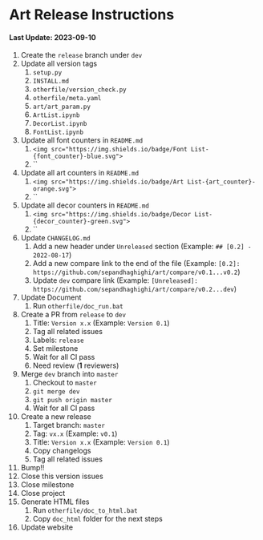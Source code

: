 
# Art Release Instructions

#### Last Update: 2023-09-10

1. Create the `release` branch under `dev`
2. Update all version tags
	1. `setup.py`
	2. `INSTALL.md`
	3. `otherfile/version_check.py`
	4. `otherfile/meta.yaml`
	5. `art/art_param.py`
	6. `ArtList.ipynb`
	7. `DecorList.ipynb`
	8. `FontList.ipynb`
3. Update all font counters in `README.md`
	1. `<img src="https://img.shields.io/badge/Font List-{font_counter}-blue.svg">`
	2. ``
4. Update all art counters in `README.md`
	1. `<img src="https://img.shields.io/badge/Art List-{art_counter}-orange.svg">`
	2. ``
5. Update all decor counters in `README.md`
	1. `<img src="https://img.shields.io/badge/Decor List-{decor_counter}-green.svg">`
	2. ``
6. Update `CHANGELOG.md`
	1. Add a new header under `Unreleased` section (Example: `## [0.2] - 2022-08-17`)
	2. Add a new compare link to the end of the file (Example: `[0.2]: https://github.com/sepandhaghighi/art/compare/v0.1...v0.2`)
	3. Update `dev` compare link (Example: `[Unreleased]: https://github.com/sepandhaghighi/art/compare/v0.2...dev`)
7. Update Document
	1. Run `otherfile/doc_run.bat`
8. Create a PR from `release` to `dev`
	1. Title: `Version x.x` (Example: `Version 0.1`)
	2. Tag all related issues
	3. Labels: `release`
	4. Set milestone
	5. Wait for all CI pass
	6. Need review (**1** reviewers)
9. Merge `dev` branch into `master`
	1. Checkout to `master`
	2. `git merge dev`
	3. `git push origin master`
	4. Wait for all CI pass
10. Create a new release
	1. Target branch: `master`
	2. Tag: `vx.x` (Example: `v0.1`)
	3. Title: `Version x.x` (Example: `Version 0.1`)
	4. Copy changelogs
	5. Tag all related issues
11. Bump!!
12. Close this version issues
13. Close milestone
14. Close project
15. Generate HTML files
	1. Run `otherfile/doc_to_html.bat`
	2. Copy `doc_html` folder for the next steps
16. Update website